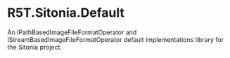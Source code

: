# R5T.Sitonia.Default
An IPathBasedImageFileFormatOperator and IStreamBasedImageFileFormatOperator default implementations library for the Sitonia project.
